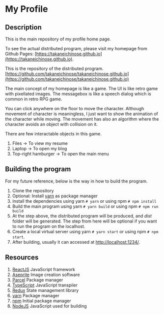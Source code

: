 # My Profile

## Description

This is the main repository of my profile home page.

To see the actual distributed program, please visit my homepage from Github Pages: [https://takaneichinose.github.io](https://takaneichinose.github.io).

This is the repository of the distributed program. [https://github.com/takaneichinose/takaneichinose.github.io](https://github.com/takaneichinose/takaneichinose.github.io)

The main concept of my homepage is like a game. The UI is like retro game with pixellated images. The messagebox is like a speech dialog which is common in retro RPG game.

You can click anywhere on the floor to move the character. Although movement of character is meaningless, I just want to show the animation of the character while moving. The movement has also an algorithm where the character avoids an object with collision on it.

There are few interactable objects in this game.

1. Files -> To view my resume
2. Laptop -> To open my blog
3. Top-right hamburger -> To open the main menu

## Building the program

For my future reference, below is the way in how to build the program.

1. Clone the repository
2. Optional: Install [yarn](https://yarnpkg.com/) as package manager
3. Install the dependencies using yarn ``` # yarn ``` or using npm ``` # npm install ```
4. Build the main program using yarn ``` # yarn build ``` or using npm ``` # npm run build ```
5. At the step above, the distributed program will be produced, and _dist_ folder will be generated. The step from here will be optional if you want to run the program on the localhost.
6. Create a local virtual server using yarn ``` # yarn start ``` or using npm ``` # npm start ```.
7. After building, usually it can accessed at [http://localhost:1234/](http://localhost:1234/).

## Resources

1. [ReactJS](https://reactjs.org/) JavaScript framework
2. [Aseprite](https://www.aseprite.org/) Image creation software
3. [Parcel](https://parceljs.org/) Package manager
4. [TypeScript](https://www.typescriptlang.org/) JavaScript transpiler
5. [Redux](https://redux.js.org/) State management library
6. [yarn](https://yarnpkg.com/) Package manager
7. [npm](https://www.npmjs.com/) Initial package manager
8. [NodeJS](https://nodejs.org/en/) JavaScript used for building
